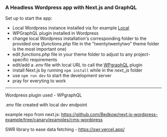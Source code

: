 ### A Headless Wordpress app with Next.js and GraphQL

Set up to start the app:

- Local Wordpress instance installed via for example [Local](https://localwp.com/)
- WPGraphQL plugin installed in Wordpress
- change local Wordpress installation's corresponding folder to the provided one (*functions.php* file in the "twentytwentytwo" theme folder is the most important one)
- edit *functions.php* file in your theme folder to adjust to any project-specific requirements
- edit/add a *.env* file with local URL to call the [WPgraphQL](https://www.wpgraphql.com/) plugin
- install Next.js by running `npm install` while in the *next_js* folder
- use `npm run dev` to start the development server
- pray for everyting to work

----

Wordpress plugin used - WPgraphQL

.env file created with local dev endpoint

example repo from next.js: https://github.com/Bedkow/next.js-wordpress-example/tree/canary/examples/cms-wordpress

SWR library to ease data fetching - https://swr.vercel.app/

